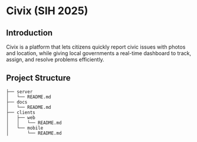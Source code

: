 # Civix (SIH 2025)

## Introduction

Civix is a platform that lets citizens quickly report civic issues with photos and location, while giving local governments a real-time dashboard to track, assign, and resolve problems efficiently.

## Project Structure

```
├── server
│   └── README.md
├── docs
│   └── README.md
├── clients
│   ├── web
│   │   └── README.md
│   └── mobile
│       └── README.md
```
